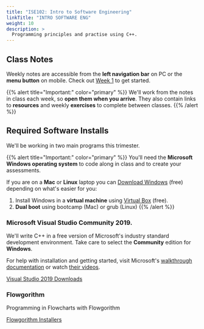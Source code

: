 ```yaml
---
title: "ISE102: Intro to Software Engineering"
linkTitle: "INTRO SOFTWARE ENG"
weight: 10
description: >
  Programming principles and practise using C++. 
---
```


## Class Notes

Weekly notes are accessible from the **left navigation bar** on PC or the <i class="fas fa-bars"></i> **menu button** on mobile. Check out [Week 1](/torrens/ise102/notes/week1/) to get started.

{{% alert title="Important:" color="primary" %}}
We'll work from the notes in class each week, so **open them when you arrive**. They also contain links to **resources** and weekly **exercises** to complete between classes. 
{{% /alert %}}

## Required Software Installs

We'll be working in two main programs this trimester.

{{% alert title="Important:" color="primary" %}}
You'll need the **Microsoft Windows operating system** to code along in class and to create your assessments. 

If you are on a **Mac** or **Linux** laptop you can [Download Windows](https://www.microsoft.com/en-au/software-download/windows10) (free) depending on what's easier for you:
1. Install Windows in a **virtual machine** using [Virtual Box](https://www.virtualbox.org/wiki/Downloads) (free).
2. **Dual boot** using bootcamp (Mac) or grub (Linux)
{{% /alert %}}
### Microsoft Visual Studio Community 2019.
We'll write C++ in a free version of Microsoft's industry standard development environment. Take care to select the **Community** edition for **Windows**.

For help with installation and getting started, visit Microsoft's [walkthrough documentation](https://docs.microsoft.com/en-gb/visualstudio/get-started/visual-studio-ide?view=vs-2019) or watch [their videos](https://visualstudio.microsoft.com/vs/getting-started/).

<div class="mx-auto">
	<a class="btn btn-lg btn-primary mr-3 mb-4" href="https://visualstudio.microsoft.com/vs/" target="_blank">
		Visual Studio 2019 Downloads<i class="fas fa-arrow-alt-circle-right ml-2"></i>
	</a>
</div>

### Flowgorithm
Programming in Flowcharts with Flowgorithm

<div class="mx-auto">
	<a class="btn btn-lg btn-primary mr-3 mb-4" href="http://flowgorithm.org/download/index.htm" target="_blank">
		Flowgorithm Installers<i class="fas fa-arrow-alt-circle-right ml-2"></i>
	</a>
</div>


<!-- [Download Microsoft Visual Studio Community 2019](https://visualstudio.microsoft.com/vs/) -->




